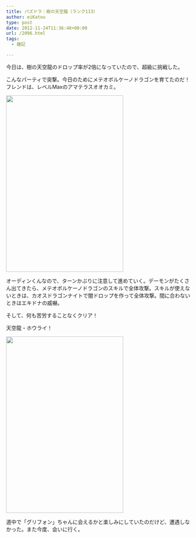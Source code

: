 ```yaml
---
title: パズドラ：樹の天空龍（ランク113）
author: eiKatou
type: post
date: 2012-11-24T11:36:48+00:00
url: /2096.html
tags:
  - 雑記

---
```

今日は、樹の天空龍のドロップ率が2倍になっていたので、超級に挑戦した。

こんなパーティで突撃。今日のためにメテオボルケーノドラゴンを育てたのだ！フレンドは、レベルMaxのアマテラスオオカミ。
  
[<img src="http://eikatou.net/blog/wp-content/uploads/2012/11/IMG_1021.png" alt="" title="IMG_1021" width="320" height="480" class="alignnone size-full wp-image-2099" srcset="/uploads/2012/11/IMG_1021.png 320w, /uploads/2012/11/IMG_1021-200x300.png 200w" sizes="(max-width: 320px) 100vw, 320px" />][1]

オーディンくんなので、ターンかぶりに注意して進めていく。デーモンがたくさん出てきたら、メテオボルケーノドラゴンのスキルで全体攻撃。スキルが使えないときは、カオスドラゴンナイトで闇ドロップを作って全体攻撃。間に合わないときはエキドナの威嚇。
  
そして、何も苦労することなくクリア！

天空龍・ホウライ！
  
[<img src="http://eikatou.net/blog/wp-content/uploads/2012/11/IMG_1019.png" alt="" title="IMG_1019" width="320" height="480" class="alignnone size-full wp-image-2097" srcset="/uploads/2012/11/IMG_1019.png 320w, /uploads/2012/11/IMG_1019-200x300.png 200w" sizes="(max-width: 320px) 100vw, 320px" />][2]

道中で「グリフォン」ちゃんに会えるかと楽しみにしていたのだけど、遭遇しなかった。また今度、会いに行く。

 [1]: http://eikatou.net/blog/wp-content/uploads/2012/11/IMG_1021.png
 [2]: http://eikatou.net/blog/wp-content/uploads/2012/11/IMG_1019.png
